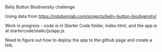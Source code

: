 Belly Button Biodiversity challenge

Using data from https://robdunnlab.com/projects/belly-button-biodiversity/

Work in progress - code is in Starter Code folder, index.html, and the app is at startercode/static/js/app.js.

Need to figure out how to deploy the app to the github page and create a link.
